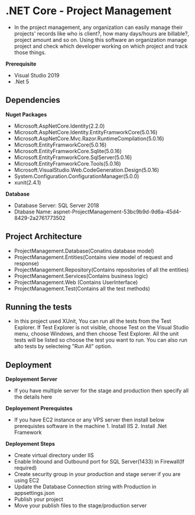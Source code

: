 # .NET Core - Project Management
- In the project management, any organization can easily manage their projects' records like who is client?, how many days/hours are billable?, project amount and so on. Using this software an organization manage project and check which developer working on which project and track those things.

**Prerequisite**
- Visual Studio 2019
- .Net 5

## Dependencies

**Nuget Packages**
- Microsoft.AspNetCore.Identity(2.2.0)
- Microsoft.AspNetCore.Identity.EntityFramworkCore(5.0.16)
- Microsoft.AspNetCore.Mvc.Razor.RuntimeCompilation(5.0.16)
- Microsoft.EntityFramworkCore(5.0.16)
- Microsoft.EntityFramworkCore.Sqlite(5.0.16)
- Microsoft.EntityFramworkCore.SqlServer(5.0.16)
- Microsoft.EntityFramworkCore.Tools(5.0.16)
- Microsoft.VisualStudio.Web.CodeGeneration.Design(5.0.16)
- System.Configuration.ConfigurationManager(5.0.0)
- xunit(2.4.1)

**Database**
- Database Server: SQL Server 2018
- Dtabase Name: aspnet-ProjectManagement-53bc9b9d-9d6a-45d4-8429-2a2761773502

## Project Architecture
- ProjectManagement.Database(Conatins database model)
- ProjectManagement.Entities(Contains view model of request and response)
- ProjectManagement.Repository(Contains repositories of all the entities)
- ProjectManagement.Services(Contains business logic)
- ProjectManagement.Web (Contains UserInterface)
- ProjectManagement.Test(Contains all the test methods)

## Running the tests
- In this project used XUnit, You can run all the tests from the Test Explorer. If Test Explorer is not visible, choose Test on the Visual Studio menu, choose Windows, and then choose Test Explorer. All the unit tests will be listed so choose the test you want to run. You can also run alto tests by selecteing "Run All" option.

## Deployment
**Deployement Server**
- If you have multiple server for the stage and production then specify all the details here

**Deployement Prerequistes**
- If you have EC2 instance or any VPS server then install below prerequistes software in the machine 1. Install IIS 2. Install .Net Framework

**Deployement Steps**
- Create virtual directory under IIS
- Enable Inbound and Outbound port for SQL Server(1433) in Firewall(If required)
- Create security group in your production and stage server if you are using EC2
- Update the Database Connection string with Production in appsettings.json
- Publish your project
- Move your publish files to the stage/production server
